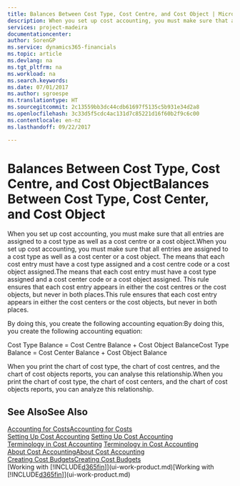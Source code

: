 ```yaml
---
title: Balances Between Cost Type, Cost Centre, and Cost Object | Microsoft Docs
description: When you set up cost accounting, you must make sure that all entries are assigned to a cost type as well as a cost centre or a cost object. The means that each cost entry must have a cost type assigned and a cost centre code or a cost object assigned. This rule ensures that each cost entry appears in either the cost centres or the cost objects, but never in both places.
services: project-madeira
documentationcenter: 
author: SorenGP
ms.service: dynamics365-financials
ms.topic: article
ms.devlang: na
ms.tgt_pltfrm: na
ms.workload: na
ms.search.keywords: 
ms.date: 07/01/2017
ms.author: sgroespe
ms.translationtype: HT
ms.sourcegitcommit: 2c13559bb3dc44cdb61697f5135c5b931e34d2a8
ms.openlocfilehash: 3c33d5f5cdc4ac131d7c85221d16f60b2f9c6c00
ms.contentlocale: en-nz
ms.lasthandoff: 09/22/2017

---
```

# <a name="balances-between-cost-type-cost-center-and-cost-object"></a><span data-ttu-id="4334a-105">Balances Between Cost Type, Cost Centre, and Cost Object</span><span class="sxs-lookup"><span data-stu-id="4334a-105">Balances Between Cost Type, Cost Center, and Cost Object</span></span>
<span data-ttu-id="4334a-106">When you set up cost accounting, you must make sure that all entries are assigned to a cost type as well as a cost centre or a cost object.</span><span class="sxs-lookup"><span data-stu-id="4334a-106">When you set up cost accounting, you must make sure that all entries are assigned to a cost type as well as a cost center or a cost object.</span></span> <span data-ttu-id="4334a-107">The means that each cost entry must have a cost type assigned and a cost centre code or a cost object assigned.</span><span class="sxs-lookup"><span data-stu-id="4334a-107">The means that each cost entry must have a cost type assigned and a cost center code or a cost object assigned.</span></span> <span data-ttu-id="4334a-108">This rule ensures that each cost entry appears in either the cost centres or the cost objects, but never in both places.</span><span class="sxs-lookup"><span data-stu-id="4334a-108">This rule ensures that each cost entry appears in either the cost centers or the cost objects, but never in both places.</span></span>  

 <span data-ttu-id="4334a-109">By doing this, you create the following accounting equation:</span><span class="sxs-lookup"><span data-stu-id="4334a-109">By doing this, you create the following accounting equation:</span></span>  

 <span data-ttu-id="4334a-110">Cost Type Balance = Cost Centre Balance + Cost Object Balance</span><span class="sxs-lookup"><span data-stu-id="4334a-110">Cost Type Balance = Cost Center Balance + Cost Object Balance</span></span>  

 <span data-ttu-id="4334a-111">When you print the chart of cost type, the chart of cost centres, and the chart of cost objects reports, you can analyse this relationship.</span><span class="sxs-lookup"><span data-stu-id="4334a-111">When you print the chart of cost type, the chart of cost centers, and the chart of cost objects reports, you can analyze this relationship.</span></span>  

## <a name="see-also"></a><span data-ttu-id="4334a-112">See Also</span><span class="sxs-lookup"><span data-stu-id="4334a-112">See Also</span></span>  
[<span data-ttu-id="4334a-113">Accounting for Costs</span><span class="sxs-lookup"><span data-stu-id="4334a-113">Accounting for Costs</span></span>](finance-manage-cost-accounting.md)  
 <span data-ttu-id="4334a-114">[Setting Up Cost Accounting](finance-set-up-cost-accounting.md) </span><span class="sxs-lookup"><span data-stu-id="4334a-114">[Setting Up Cost Accounting](finance-set-up-cost-accounting.md) </span></span>  
 <span data-ttu-id="4334a-115">[Terminology in Cost Accounting](finance-terminology-in-cost-accounting.md) </span><span class="sxs-lookup"><span data-stu-id="4334a-115">[Terminology in Cost Accounting](finance-terminology-in-cost-accounting.md) </span></span>  
 [<span data-ttu-id="4334a-116">About Cost Accounting</span><span class="sxs-lookup"><span data-stu-id="4334a-116">About Cost Accounting</span></span>](finance-about-cost-accounting.md)  
 [<span data-ttu-id="4334a-117">Creating Cost Budgets</span><span class="sxs-lookup"><span data-stu-id="4334a-117">Creating Cost Budgets</span></span>](finance-create-cost-budgets.md)  
 <span data-ttu-id="4334a-118">[Working with [!INCLUDE[d365fin](includes/d365fin_md.md)]](ui-work-product.md)</span><span class="sxs-lookup"><span data-stu-id="4334a-118">[Working with [!INCLUDE[d365fin](includes/d365fin_md.md)]](ui-work-product.md)</span></span>

